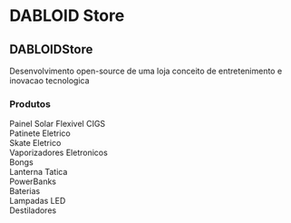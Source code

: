 # DABLOID Store
## DABLOIDStore 

Desenvolvimento open-source de uma loja conceito de entretenimento e inovacao tecnologica

### Produtos
Painel Solar Flexivel CIGS
<br>
Patinete Eletrico
<br>
Skate Eletrico
<br>
Vaporizadores Eletronicos<br>Bongs
<br>
Lanterna Tatica
<br>
PowerBanks
<br>
Baterias
<br>
Lampadas LED<br>Destiladores
